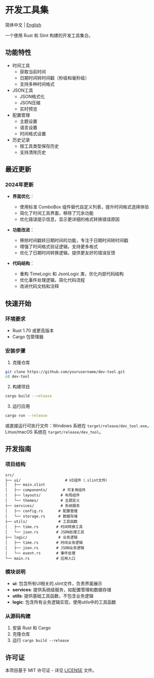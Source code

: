 # 开发工具集

简体中文 | [English](README.md)

一个使用 Rust 和 Slint 构建的开发工具集合。

## 功能特性

- 时间工具
  - 获取当前时间
  - 日期时间转时间戳（秒级和毫秒级）
  - 支持多种时间格式
- JSON工具
  - JSON格式化
  - JSON压缩
  - 实时预览
- 配置管理
  - 主题设置
  - 语言设置
  - 时间格式设置
- 历史记录
  - 按工具类型保存历史
  - 支持清除历史

## 最近更新

### 2024年更新

- **界面优化**：
  - 使用标准 ComboBox 组件替代自定义列表，提升时间格式选择体验
  - 简化了时间工具界面，移除了冗余功能
  - 优化错误提示信息，显示更详细的格式转换错误原因
  
- **功能改进**：
  - 移除时间戳转日期时间的功能，专注于日期时间转时间戳
  - 增强了时间格式验证逻辑，支持更多格式
  - 优化了日期时间转换逻辑，提供更友好的错误反馈

- **代码结构**：
  - 重构 TimeLogic 和 JsonLogic 类，优化内部代码结构
  - 优化事件处理逻辑，简化代码流程
  - 改进代码文档和注释

## 快速开始

### 环境要求

- Rust 1.70 或更高版本
- Cargo 包管理器

### 安装步骤

1. 克隆仓库
```bash
git clone https://github.com/yourusername/dev-tool.git
cd dev-tool
```

2. 构建项目
```bash
cargo build --release
```

3. 运行应用
```bash
cargo run --release
```

或直接运行可执行文件：Windows 系统在 `target/release/dev_tool.exe`，Linux/macOS 系统在 `target/release/dev_tool`。

## 开发指南

### 项目结构

```
src/
├── ui/                    # UI组件（.slint文件）
│   ├── main.slint
│   ├── components/       # 可复用组件
│   ├── layouts/         # 布局组件
│   └── themes/          # 主题定义
├── services/            # 系统服务
│   ├── config.rs       # 配置管理
│   └── storage.rs      # 数据存储
├── utils/              # 工具函数
│   ├── time.rs        # 时间转换工具
│   └── json.rs        # JSON处理工具
├── logic/              # 业务逻辑
│   ├── time.rs        # 时间业务逻辑
│   ├── json.rs        # JSON业务逻辑
│   └── event.rs       # 事件处理
└── main.rs            # 应用入口
```

### 模块说明

- **ui**: 包含所有UI相关的.slint文件，负责界面展示
- **services**: 提供系统级服务，如配置管理和数据存储
- **utils**: 提供基础工具函数，不包含业务逻辑
- **logic**: 包含所有业务逻辑实现，使用utils中的工具函数

### 从源码构建

1. 安装 Rust 和 Cargo
2. 克隆仓库
3. 运行 `cargo build --release`

## 许可证

本项目基于 MIT 许可证 - 详见 [LICENSE](LICENSE) 文件。
